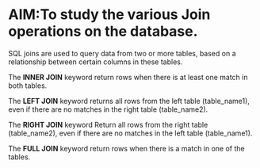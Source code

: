 # AIM:To study the various Join operations on the database.
SQL joins are used to query data from two or more tables, based on a relationship between
certain columns in these tables.

The **INNER JOIN** keyword return rows when there is at least one match in both tables.

The **LEFT JOIN** keyword returns all rows from the left table (table_name1), even if there are no
matches in the right table (table_name2).

The **RIGHT JOIN** keyword Return all rows from the right table (table_name2), even if there are
no matches in the left table (table_name1).

The **FULL JOIN** keyword return rows when there is a match in one of the tables.
